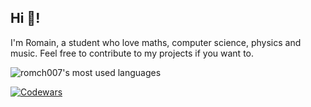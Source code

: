 ## Hi 🎸!

I'm Romain, a student who love maths, computer science, physics and music. Feel free to contribute to my projects if you want to.

![romch007's most used languages](https://github-readme-stats.vercel.app/api/top-langs/?username=romch007&layout=compact&theme=gruvbox&exclude_repo=dwm,st,dmenu)

[![Codewars](https://www.codewars.com/users/romch007/badges/large)](https://www.codewars.com/users/romch007)
